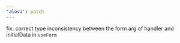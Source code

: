 ```yaml
---
'alova': patch
---
```


fix: correct type inconsistency between the form arg of handler and initialData in `useForm`
